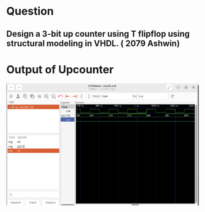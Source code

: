 # Question
<h2>Design a 3-bit up counter using T flipflop using structural modeling in VHDL. ( 2079 Ashwin) </h2>

# Output of Upcounter

![up_counter](upCounter.png)
